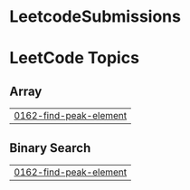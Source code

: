 # LeetcodeSubmissions
<!---LeetCode Topics Start-->
# LeetCode Topics
## Array
|  |
| ------- |
| [0162-find-peak-element](https://github.com/dharmi158/LeetcodeSubmissions/tree/master/0162-find-peak-element) |
## Binary Search
|  |
| ------- |
| [0162-find-peak-element](https://github.com/dharmi158/LeetcodeSubmissions/tree/master/0162-find-peak-element) |
<!---LeetCode Topics End-->